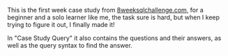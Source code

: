 This is the first week case study from [8weeksqlchallenge.com](https://www.8weeksqlchallenge.com), for a beginner and a solo learner like me, the task sure is hard, but when I keep trying to figure it out, I finally made it!

In "Case Study Query" it also contains the questions and their answers, as well as the query syntax to find the answer.
